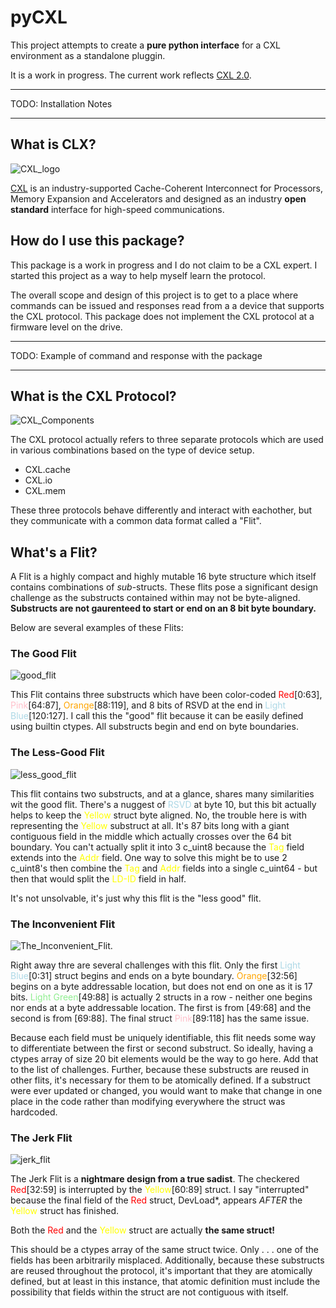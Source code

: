 # pyCXL

This project attempts to create a **pure python interface** for a CXL environment as a standalone pluggin.

It is a work in progress. The current work reflects [CXL 2.0](https://www.computeexpresslink.org/download-the-specification).

---
TODO: Installation Notes

---
## What is CLX?
![CXL_logo](img/CXL_Logo.jpg)

[CXL](https://www.computeexpresslink.org/about-cxl) is an industry-supported Cache-Coherent Interconnect for Processors,
Memory Expansion and Accelerators and designed as an industry **open standard** interface for high-speed
communications.

## How do I use this package?
This package is a work in progress and I do not claim to be a CXL expert. I started this project as a way to help myself
learn the protocol.

The overall scope and design of this project is to get to a place where commands can be issued and responses read from a
a device that supports the CXL protocol. This package does not implement the CXL protocol at a firmware level on the 
drive.

---
TODO: Example of command and response with the package

---



## What is the CXL Protocol?
![CXL_Components](img/CXL_Components.jpg)

The CXL protocol actually refers to three separate protocols which are used in various combinations based on the type
of device setup.

* CXL.cache
* CXL.io
* CXL.mem

These three protocols behave differently and interact with eachother, but they communicate with a common data format 
called a "Flit".

## What's a Flit?

A Flit is a highly compact and highly mutable 16 byte structure which itself contains combinations of _sub_-structs.
These flits pose a significant design challenge as the substructs contained within may not be byte-aligned. **Substructs
are not gaurenteed to start or end on an 8 bit byte boundary.** 

Below are several examples of these Flits:

### The Good Flit

![good_flit](img/nice_flit.jpg)

This Flit contains three substructs which have been color-coded <span style="color:red">Red</span>[0:63], 
<span style="color:pink">Pink</span>[64:87], <span style="color:orange">Orange</span>[88:119], and 8 bits of RSVD at the
end in <span style="color:lightblue">Light Blue</span>[120:127]. I call this the "good" flit because it can be easily 
defined using builtin ctypes. All substructs begin and end on byte boundaries.

### The Less-Good Flit

![less_good_flit](img/less_good_flit.jpg)

This flit contains two substructs, and at a glance, shares many similarities wit the good flit. There's a nuggest of
<span style="color:lightblue">RSVD</span> at byte 10, but this bit actually helps to keep the 
<span style="color:yellow">Yellow</span> struct byte aligned. No, the trouble here is with representing the
<span style="color:yellow">Yellow</span> substruct at all. It's 87 bits long with a giant contiguous field in the middle
which actually crosses over the 64 bit boundary. You can't actually split it into 3 c_uint8 because the 
<span style="color:yellow">Tag</span> field extends into the <span style="color:yellow">Addr</span> field. One way to
solve this might be to use 2 c_uint8's then combine the <span style="color:yellow">Tag</span> and 
<span style="color:yellow">Addr</span> fields into a single c_uint64 - but then that would split the 
<span style="color:yellow">LD-ID</span> field in half. 

It's not unsolvable, it's just why this flit is the "less good" flit.

### The Inconvenient Flit

![The_Inconvenient_Flit.](img/The_Inconvenient_Flit.JPG)

Right away thre are several challenges with this flit. Only the first 
<span style="color:lightblue">Light Blue</span>[0:31] struct begins and ends on a byte boundary. 
<span style="color:orange">Orange</span>[32:56] begins on a byte addressable location, but does not end on one as it is
17 bits. <span style="color:lightgreen">Light Green</span>[49:88] is actually 2 structs in a row - neither one begins 
nor ends at a byte addressable location. The first is from [49:68] and the second is from [69:88]. The final struct 
<span style="color:pink">Pink</span>[89:118] has the same issue. 

Because each field must be uniquely identifiable, this flit needs some way to differentiate between the first or second 
substruct. So ideally, having a ctypes array of size 20 bit elements would be the way to go here. Add that to the list
of challenges. Further, because these substructs are reused in other flits, it's necessary for them to be atomically 
defined. If a substruct were ever updated or changed, you would want to make that change in one place in the code rather
than modifying everywhere the struct was hardcoded.

### The Jerk Flit

![jerk_flit](img/jerk_flit.JPG)

The Jerk Flit is a **nightmare design from a true sadist**. The checkered <span style="color:red">Red</span>[32:59] is 
interrupted by the <span style="color:yellow">Yellow</span>[60:89] struct. I say "interrupted" because the final field 
of the <span style="color:red">Red</span> struct, DevLoad*, appears _AFTER_ the <span style="color:yellow">Yellow</span>
struct has finished.

Both the <span style="color:red">Red</span> and the <span style="color:yellow">Yellow</span> struct are actually **the 
same struct!**

This should be a ctypes array of the same struct twice. Only . . . one of the fields has been arbitrarily misplaced. 
Additionally, because these substructs are reused throughout the protocol, it's important that they are atomically 
defined, but at least in this instance, that atomic definition must include the possibility that fields within the 
struct are not contiguous with itself. 